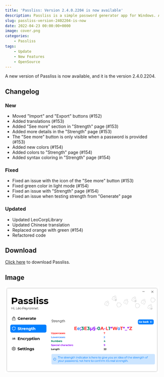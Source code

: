 ```yaml
---
title: 'Passliss: Version 2.4.0.2204 is now available'
description: Passliss is a simple password generator app for Windows. A new version is available for it.
slug: passliss-version-2402204-is-now
date: 2022-04-23 00:00:00+0000
image: cover.png
categories:
    - Passliss
tags:
    - Update
    - New Features
    - OpenSource
---
```

A new version of Passliss is now available, and it is the version 2.4.0.2204.

## Changelog
### New
- Moved "Import" and "Export" buttons (#152)
- Added translations (#153)
- Added "See more" section in "Strength" page (#153)
- Added more details in the "Strength" page (#153)
- The "See more" button is only visible when a password is provided (#153)
- Added new colors (#154)
- Added colors to "Strength" page (#154)
- Added syntax coloring in "Strength" page (#154)

### Fixed
- Fixed an issue with the icon of the "See more" button (#153)
- Fixed green color in light mode (#154)
- Fixed an issue with "Strength" page (#154)
- Fixed an issue when testing strength from "Generate" page

### Updated
- Updated LeoCorpLibrary
- Updated Chinese translation
- Replaced orange with green (#154)
- Refactored code

## Download

[Click here](https://tinyurl.com/Passliss) to download Passliss.

## Image
![The "Strength" page of Passliss, with the "Info" panel opened.](cover.png)